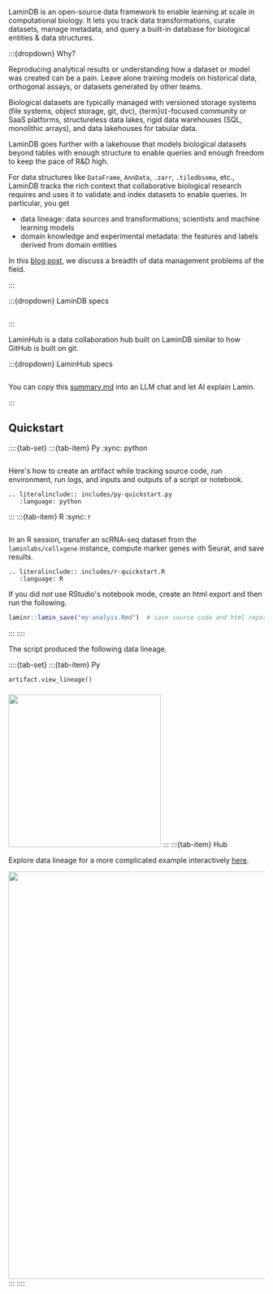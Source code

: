 LaminDB is an open-source data framework to enable learning at scale in computational biology.
It lets you track data transformations, curate datasets, manage metadata, and query a built-in database for biological entities & data structures.

:::{dropdown} Why?

Reproducing analytical results or understanding how a dataset or model was created can be a pain.
Leave alone training models on historical data, orthogonal assays, or datasets generated by other teams.

Biological datasets are typically managed with versioned storage systems (file systems, object storage, git, dvc), {term}`UI`-focused community or SaaS platforms, structureless data lakes, rigid data warehouses (SQL, monolithic arrays), and data lakehouses for tabular data.

LaminDB goes further with a lakehouse that models biological datasets beyond tables with enough structure to enable queries and enough freedom to keep the pace of R&D high.

For data structures like `DataFrame`, `AnnData`, `.zarr`, `.tiledbsoma`, etc., LaminDB tracks the rich context that collaborative biological research requires and uses it to validate and index datasets to enable queries. In particular, you get

- data lineage: data sources and transformations; scientists and machine learning models
- domain knowledge and experimental metadata: the features and labels derived from domain entities

In this [blog post](https://blog.lamin.ai/problems), we discuss a breadth of data management problems of the field.

:::

:::{dropdown} LaminDB specs

```{include} includes/specs-lamindb.md

```

:::

LaminHub is a data collaboration hub built on LaminDB similar to how GitHub is built on git.

:::{dropdown} LaminHub specs

```{include} includes/specs-laminhub.md

```

You can copy this [summary.md](https://docs.lamin.ai/summary.md) into an LLM chat and let AI explain Lamin.

:::

## Quickstart

::::{tab-set}
:::{tab-item} Py
:sync: python

```{include} includes/quick-setup-lamindb.md

```

Here's how to create an artifact while tracking source code, run environment, run logs, and inputs and outputs of a script or notebook.

```{eval-rst}
.. literalinclude:: includes/py-quickstart.py
   :language: python
```

:::
:::{tab-item} R
:sync: r

```{include} includes/quick-setup-laminr.md

```

In an R session, transfer an scRNA-seq dataset from the `laminlabs/cellxgene` instance, compute marker genes with Seurat, and save results.

```{eval-rst}
.. literalinclude:: includes/r-quickstart.R
   :language: R
```

If you did _not_ use RStudio's notebook mode, create an html export and then run the following.

```R
laminr::lamin_save("my-analyis.Rmd")  # save source code and html report for a `.qmd` or `.Rmd` file
```

:::
::::

The script produced the following data lineage.

::::{tab-set}
:::{tab-item} Py

```python
artifact.view_lineage()
```

<div style="height: 0.5em;"></div>
<img src="https://lamin-site-assets.s3.amazonaws.com/.lamindb/EkQATsQL5wqC95Wj0000.png" width="300">
:::
:::{tab-item} Hub

Explore data lineage for a more complicated example interactively [here](https://lamin.ai/laminlabs/lamindata/artifact/qQ6DCPnSKWMvA5GC0000).

<img src="https://lamin-site-assets.s3.amazonaws.com/.lamindb/mfFvKdqpvlbOyQ1d0000.png" width="800">
:::
::::

